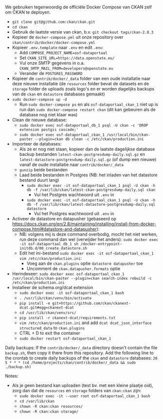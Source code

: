 We gebruiken tegenwoordig de officiële Docker Compose van CKAN zelf om CKAN te deployen.

- `git clone git@github.com:ckan/ckan.git`
- `cd ckan`
- Gebruik de laatste versie van ckan, b.v. `git checkout tags/ckan-2.8.3`
- Kopieer de `docker-compose.yml` uit onze repository over `ckan/contrib/docker/docker-compose.yml`
- Kopieer `.env.template` naar `.env` en edit `.env`:
    - Add `COMPOSE_PROJECT_NAME=osf-dataportaal`
    - Set `CKAN_SITE_URL=https://data.openstate.eu/`
    - Vul onze SMTP gegevens in o.a. `CKAN_SMTP_MAIL_FROM=developers@openstate.eu`
    - Verander de `POSTGRES_PASSWORD`
- Kopieer de `contrib/docker/_data` folder van een oude installatie naar deze nieuwe installatie (de `resources` folder bevat de datasets en de `storage` folder de uploads zoals logo's en er worden dagelijks backups van de `ckan` en `datastore` databases gemaakt)
- `sudo docker-compose up -d`
    - Run `sudo docker-compose ps` en als `osf-dataportaal_ckan_1` niet up is run dan `sudo docker-compose restart ckan` (dit kan gebeuren als de database nog niet klaar was)
- Clean de nieuwe database:
    - `sudo docker exec osf-dataportaal_db_1 psql -U ckan -c 'DROP extension postgis cascade;'`
    - `sudo docker exec osf-dataportaal_ckan_1 /usr/local/bin/ckan-paster --plugin=ckan db clean -c /etc/ckan/production.ini`
- Importeer de databases:
    - Als ze er nog niet staan, kopieer dan de laatste dagelijkse database backup bestanden `latest-ckan-postgresdump-daily.sql.gz` en `latest-datastore-postgresdump-daily.sql.gz` (of dump een nieuwe) vanaf de oude installatie naar `contrib/docker/_data`
    - `gunzip` beide bestanden
    - Laad beide bestanden in Postgres (NB: het inladen van het datastore bestand duurt lang)
        - `sudo docker exec -it osf-dataportaal_ckan_1 psql -U ckan -h db -f /var/lib/ckan/latest-ckan-postgresdump-daily.sql ckan`
            - Vul het Postgres wachtwoord uit `.env` in
        - `sudo docker exec -it osf-dataportaal_ckan_1 psql -U ckan -h db -f /var/lib/ckan/latest-datastore-postgresdump-daily.sql datastore`
            - Vul het Postgres wachtwoord uit `.env` in
- Activeer de datastore en datapusher (gebaseerd op https://docs.ckan.org/en/2.8/maintaining/installing/install-from-docker-compose.html#datastore-and-datapusher):
    - NB: volgens mij is deze command overbodig, mocht het niet werken, run deze command dan wel (verwijder het anders): `sudo docker exec -it osf-dataportaal_db_1 sh /docker-entrypoint-initdb.d/00_create_datastore.sh`
    - Edit het ini-bestand `sudo docker exec -it osf-dataportaal_ckan_1 vim /etc/ckan/production.ini`:
        - Voeg aan de `ckan.plugins` optie `datastore datapusher` toe
        - Uncomment de `ckan.datapusher.formats` optie
- Herindexeer: `sudo docker exec osf-dataportaal_ckan_1 /usr/local/bin/ckan-paster --plugin=ckan search-index rebuild -c /etc/ckan/production.ini`
- Installeer de schema.org/dcat extension
    - `sudo docker exec -it osf-dataportaal_ckan_1 bash`
    - `. /usr/lib/ckan/venv/bin/activate`
    - `pip install -e git+https://github.com/ckan/ckanext-dcat.git#egg=ckanext-dcat`
    - `cd /usr/lib/ckan/venv/src/`
    - `pip install -r ckanext-dcat/requirements.txt`
    - `vim /etc/ckan/production.ini` and add `dcat dcat_json_interface structured_data` to `ckan.plugins`
    - CTRL + D to exit the container
    - `sudo docker restart osf-dataportaal_ckan_1`

Daily backups:
If the `contrib/docker/_data` directory doesn't contain the file `backup.sh`, then copy it there from this repository.
Add the following line to the crontab to create daily backups of the `ckan` and `datastore` databases:
`20 5 * * * (cd /home/projects/ckan/contrib/docker/_data && sudo ./backup.sh)`

Notes:
- Als je geen bestand kan uploaden (test bv. met een kleine plaatje oid), zorg dan dat de `resources` en `storage` folders van `ckan:ckan` zijn:
    - `sudo docker exec -it --user root osf-dataportaal_ckan_1 bash`
    - `cd /var/lib/ckan`
    - `chown -R ckan:ckan resources/`
    - `chown -R ckan:ckan storage/`
